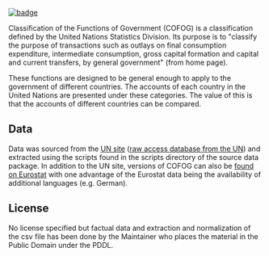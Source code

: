 <a href="https://datahub.io/core/cofog"><img src="https://badgen.net/badge/icon/View%20on%20datahub.io/orange?icon=https://datahub.io/datahub-cube-badge-icon.svg&label&scale=1.25)" alt="badge" /></a>

Classification of the Functions of Government (COFOG) is a classification defined by the United Nations Statistics Division. Its purpose is to "classify the purpose of transactions such as outlays on final consumption expenditure, intermediate consumption, gross capital formation and capital and current transfers, by general government" (from home page).

These functions are designed to be general enough to apply to the government of different countries. The accounts of each country in the United Nations are presented under these categories. The value of this is that the accounts of different countries can be compared.

## Data

Data was sourced from the [UN site][un-cofog] ([raw access database from the UN][accessdb]) and extracted using the scripts found in the scripts directory of the source data package. In addition to the UN site, versions of COFOG can also be [found on Eurostat](http://ec.europa.eu/eurostat/ramon/nomenclatures/index.cfm?TargetUrl=LST_CLS_DLD&StrNom=CL_COFOG99&StrLanguageCode=EN&StrLayoutCode=HIERARCHIC) with one advantage of the Eurostat data being the availability of additional languages (e.g. German).

[un-cofog]: http://unstats.un.org/unsd/cr/registry/regcst.asp?Cl=4&Lg=1
[accessdb]: http://unstats.un.org/unsd/cr/registry/regdntransfer.asp?f=186

## License

No license specified but factual data and extraction and normalization of the csv file has been done by the Maintainer who places the material in the Public Domain under the PDDL.

